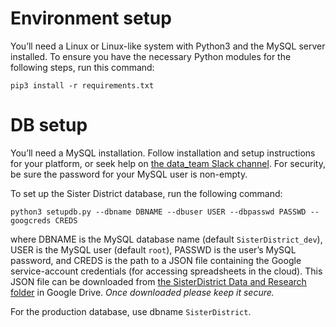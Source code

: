 # Environment setup

You’ll need a Linux or Linux-like system with Python3 and the MySQL
server installed. To ensure you have the necessary Python modules for
the following steps, run this command:

```
pip3 install -r requirements.txt
```

# DB setup

You’ll need a MySQL installation. Follow installation and setup instructions for your platform, or seek help on [the data_team Slack channel](https://sisterdistrict.slack.com/messages/data_team). For security, be sure the password for your MySQL user is non-empty.

To set up the Sister District database, run the following command:

```
python3 setupdb.py --dbname DBNAME --dbuser USER --dbpasswd PASSWD --googcreds CREDS
```

where DBNAME is the MySQL database name (default `SisterDistrict_dev`), USER is the MySQL user (default `root`), PASSWD is the user’s MySQL password, and CREDS is the path to a JSON file containing the Google service-account credentials (for accessing spreadsheets in the cloud). This JSON file can be downloaded from [the SisterDistrict Data and Research folder](https://drive.google.com/open?id=0B4PfgEkSv47QSy1qLUdIdEF0VTQ) in Google Drive. *Once downloaded please keep it secure.*

For the production database, use dbname `SisterDistrict`.
